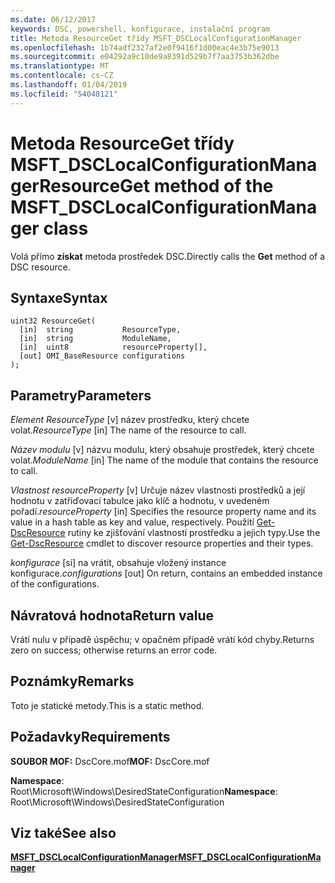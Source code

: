 ```yaml
---
ms.date: 06/12/2017
keywords: DSC, powershell, konfigurace, instalační program
title: Metoda ResourceGet třídy MSFT_DSCLocalConfigurationManager
ms.openlocfilehash: 1b74adf2327af2e0f9416f1d00eac4e3b75e9013
ms.sourcegitcommit: e04292a9c10de9a8391d529b7f7aa3753b362dbe
ms.translationtype: MT
ms.contentlocale: cs-CZ
ms.lasthandoff: 01/04/2019
ms.locfileid: "54048121"
---
```

# <a name="resourceget-method-of-the-msftdsclocalconfigurationmanager-class"></a><span data-ttu-id="c012b-103">Metoda ResourceGet třídy MSFT_DSCLocalConfigurationManager</span><span class="sxs-lookup"><span data-stu-id="c012b-103">ResourceGet method of the MSFT_DSCLocalConfigurationManager class</span></span>

<span data-ttu-id="c012b-104">Volá přímo **získat** metoda prostředek DSC.</span><span class="sxs-lookup"><span data-stu-id="c012b-104">Directly calls the **Get** method of a DSC resource.</span></span>

## <a name="syntax"></a><span data-ttu-id="c012b-105">Syntaxe</span><span class="sxs-lookup"><span data-stu-id="c012b-105">Syntax</span></span>

```mof
uint32 ResourceGet(
  [in]  string           ResourceType,
  [in]  string           ModuleName,
  [in]  uint8            resourceProperty[],
  [out] OMI_BaseResource configurations
);
```

## <a name="parameters"></a><span data-ttu-id="c012b-106">Parametry</span><span class="sxs-lookup"><span data-stu-id="c012b-106">Parameters</span></span>

<span data-ttu-id="c012b-107">*Element ResourceType* \[v\] název prostředku, který chcete volat.</span><span class="sxs-lookup"><span data-stu-id="c012b-107">*ResourceType* \[in\] The name of the resource to call.</span></span>

<span data-ttu-id="c012b-108">*Název modulu* \[v\] názvu modulu, který obsahuje prostředek, který chcete volat.</span><span class="sxs-lookup"><span data-stu-id="c012b-108">*ModuleName* \[in\] The name of the module that contains the resource to call.</span></span>

<span data-ttu-id="c012b-109">*Vlastnost resourceProperty* \[v\] Určuje název vlastnosti prostředků a její hodnotu v zatřiďovací tabulce jako klíč a hodnotu, v uvedeném pořadí.</span><span class="sxs-lookup"><span data-stu-id="c012b-109">*resourceProperty* \[in\] Specifies the resource property name and its value in a hash table as key and value, respectively.</span></span> <span data-ttu-id="c012b-110">Použití [Get-DscResource](/powershell/module/PSDesiredStateConfiguration/Get-DscResource) rutiny ke zjišťování vlastností prostředku a jejich typy.</span><span class="sxs-lookup"><span data-stu-id="c012b-110">Use the [Get-DscResource](/powershell/module/PSDesiredStateConfiguration/Get-DscResource) cmdlet to discover resource properties and their types.</span></span>

<span data-ttu-id="c012b-111">*konfigurace* \[si\] na vrátit, obsahuje vložený instance konfigurace.</span><span class="sxs-lookup"><span data-stu-id="c012b-111">*configurations* \[out\] On return, contains an embedded instance of the configurations.</span></span>

## <a name="return-value"></a><span data-ttu-id="c012b-112">Návratová hodnota</span><span class="sxs-lookup"><span data-stu-id="c012b-112">Return value</span></span>

<span data-ttu-id="c012b-113">Vrátí nulu v případě úspěchu; v opačném případě vrátí kód chyby.</span><span class="sxs-lookup"><span data-stu-id="c012b-113">Returns zero on success; otherwise returns an error code.</span></span>

## <a name="remarks"></a><span data-ttu-id="c012b-114">Poznámky</span><span class="sxs-lookup"><span data-stu-id="c012b-114">Remarks</span></span>

<span data-ttu-id="c012b-115">Toto je statické metody.</span><span class="sxs-lookup"><span data-stu-id="c012b-115">This is a static method.</span></span>

## <a name="requirements"></a><span data-ttu-id="c012b-116">Požadavky</span><span class="sxs-lookup"><span data-stu-id="c012b-116">Requirements</span></span>

<span data-ttu-id="c012b-117">**SOUBOR MOF:** DscCore.mof</span><span class="sxs-lookup"><span data-stu-id="c012b-117">**MOF:** DscCore.mof</span></span>

<span data-ttu-id="c012b-118">**Namespace**: Root\Microsoft\Windows\DesiredStateConfiguration</span><span class="sxs-lookup"><span data-stu-id="c012b-118">**Namespace**: Root\Microsoft\Windows\DesiredStateConfiguration</span></span>

## <a name="see-also"></a><span data-ttu-id="c012b-119">Viz také</span><span class="sxs-lookup"><span data-stu-id="c012b-119">See also</span></span>

[<span data-ttu-id="c012b-120">**MSFT_DSCLocalConfigurationManager**</span><span class="sxs-lookup"><span data-stu-id="c012b-120">**MSFT_DSCLocalConfigurationManager**</span></span>](msft-dsclocalconfigurationmanager.md)